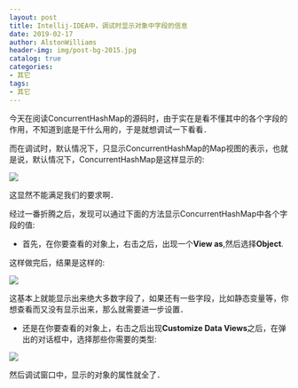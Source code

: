 ```yaml
---
layout: post
title: Intellij-IDEA中，调试时显示对象中字段的信息
date: 2019-02-17
author: AlstonWilliams
header-img: img/post-bg-2015.jpg
catalog: true
categories:
- 其它
tags:
- 其它
---
```

今天在阅读ConcurrentHashMap的源码时，由于实在是看不懂其中的各个字段的作用，不知道到底是干什么用的，于是就想调试一下看看．

而在调试时，默认情况下，只显示ConcurrentHashMap的Map视图的表示，也就是说，默认情况下，ConcurrentHashMap是这样显示的:

![](http://upload-images.jianshu.io/upload_images/4108852-5c24b07954b07b6e.png?imageMogr2/auto-orient/strip%7CimageView2/2/w/1240)

这显然不能满足我们的要求啊．

经过一番折腾之后，发现可以通过下面的方法显示ConcurrentHashMap中各个字段的值:

- 首先，在你要查看的对象上，右击之后，出现一个**View as**,然后选择**Object**.

这样做完后，结果是这样的:


![](http://upload-images.jianshu.io/upload_images/4108852-3b367a7933d02705.png?imageMogr2/auto-orient/strip%7CimageView2/2/w/1240)


这基本上就能显示出来绝大多数字段了，如果还有一些字段，比如静态变量等，你想查看而又没有显示出来，那么就需要进一步设置．

- 还是在你要查看的对象上，右击之后出现**Customize Data Views**之后，在弹出的对话框中，选择那些你需要的类型:


![](http://upload-images.jianshu.io/upload_images/4108852-241276b713bc3094.png?imageMogr2/auto-orient/strip%7CimageView2/2/w/1240)

然后调试窗口中，显示的对象的属性就全了．
